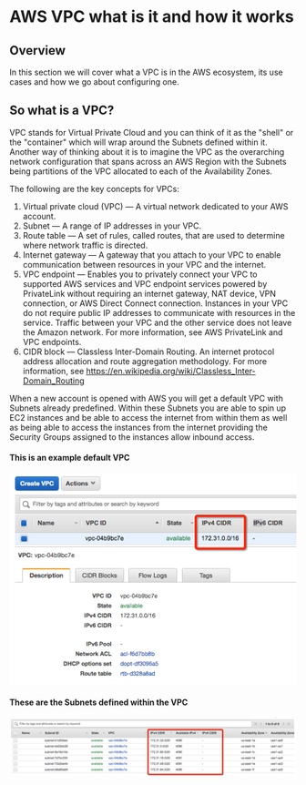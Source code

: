 # AWS VPC what is it and how it works

## Overview

In this section we will cover what a VPC is in the AWS ecosystem, its use cases and how we go about configuring one.

## So what is a VPC?

VPC stands for Virtual Private Cloud and you can think of it as the "shell" or the "container" which will wrap around the Subnets defined within it.  Another way of thinking about it is to imagine the VPC as the overarching network configuration that spans across an AWS Region with the Subnets being partitions of the VPC allocated to each of the Availability Zones.

The following are the key concepts for VPCs:

1. Virtual private cloud (VPC) — A virtual network dedicated to your AWS account.
2. Subnet — A range of IP addresses in your VPC.
3. Route table — A set of rules, called routes, that are used to determine where network traffic is directed.
4. Internet gateway — A gateway that you attach to your VPC to enable communication between resources in your VPC and the internet.
5. VPC endpoint — Enables you to privately connect your VPC to supported AWS services and VPC endpoint services powered by PrivateLink without requiring an internet gateway, NAT device, VPN connection, or AWS Direct Connect connection. Instances in your VPC do not require public IP addresses to communicate with resources in the service. Traffic between your VPC and the other service does not leave the Amazon network. For more information, see AWS PrivateLink and VPC endpoints.
5. CIDR block — Classless Inter-Domain Routing. An internet protocol address allocation and route aggregation methodology. For more information, see https://en.wikipedia.org/wiki/Classless_Inter-Domain_Routing

When a new account is opened with AWS you will get a default VPC with Subnets already predefined.  Within these Subnets you are able to spin up EC2 instances and be able to access the internet from within them as well as being able to access the instances from the internet providing the Security Groups assigned to the instances allow inbound access.

#### This is an example default VPC
![Alt text](defaultvpc.png?raw=true)

#### These are the Subnets defined within the VPC
![Alt text](defaultsubnets.png?raw=true)